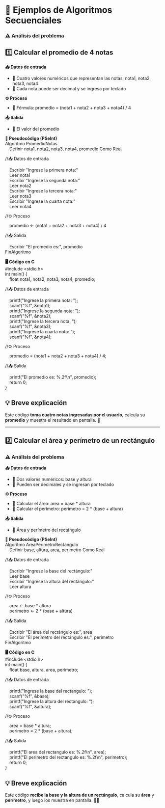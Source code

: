 # 🔹 Ejemplos de Algoritmos Secuenciales
### ⚠️ Análisis del problema

## 1️⃣ Calcular el promedio de 4 notas

**📥 Datos de entrada**  
- 📝 Cuatro valores numéricos que representan las notas: nota1, nota2, nota3, nota4  
- 🔢 Cada nota puede ser decimal y se ingresa por teclado  

**⚙️ Proceso**  
- 🧮 Fórmula: promedio = (nota1 + nota2 + nota3 + nota4) / 4  

**📤 Salida**  
- 🎯 El valor del promedio  

**📝 Pseudocódigo (PSeInt)**  
Algoritmo PromedioNotas  
 Definir nota1, nota2, nota3, nota4, promedio Como Real  
 
 //📥 Datos de entrada
 
 Escribir "Ingrese la primera nota:"  
 Leer nota1  
 Escribir "Ingrese la segunda nota:"  
 Leer nota2  
 Escribir "Ingrese la tercera nota:"  
 Leer nota3  
 Escribir "Ingrese la cuarta nota:"  
 Leer nota4  
 
 //⚙️ Proceso
 
 promedio <- (nota1 + nota2 + nota3 + nota4) / 4  
 
 //📤 Salida
 
 Escribir "El promedio es:", promedio  
FinAlgoritmo  

**🖥️ Código en C**  
#include <stdio.h>  
int main() {  
 float nota1, nota2, nota3, nota4, promedio; 
 
 //📥 Datos de entrada
 
 printf("Ingrese la primera nota: ");  
 scanf("%f", &nota1);  
 printf("Ingrese la segunda nota: ");  
 scanf("%f", &nota2);  
 printf("Ingrese la tercera nota: ");  
 scanf("%f", &nota3);  
 printf("Ingrese la cuarta nota: ");  
 scanf("%f", &nota4);  
 
 //⚙️ Proceso
 
 promedio = (nota1 + nota2 + nota3 + nota4) / 4;  
 
 //📤 Salida
 
 printf("El promedio es: %.2f\n", promedio);  
 return 0;  
}  

## 💡 Breve explicación
Este código **toma cuatro notas ingresadas por el usuario**, calcula su **promedio** y muestra el resultado en pantalla. 🎯

---

## 2️⃣ Calcular el área y perímetro de un rectángulo

### ⚠️ Análisis del problema

**📥 Datos de entrada**  
- 📝 Dos valores numéricos: base y altura  
- 🔢 Pueden ser decimales y se ingresan por teclado  

**⚙️ Proceso**  
- 🧮 Calcular el área: area = base * altura  
- 📏 Calcular el perímetro: perimetro = 2 * (base + altura)  

**📤 Salida**  
- 🎯 Área y perímetro del rectángulo  

**📝 Pseudocódigo (PSeInt)**  
Algoritmo AreaPerimetroRectangulo  
 Definir base, altura, area, perimetro Como Real  
 
 //📥 Datos de entrada
 
 Escribir "Ingrese la base del rectángulo:"  
 Leer base  
 Escribir "Ingrese la altura del rectángulo:"  
 Leer altura  
 
 //⚙️ Proceso
 
 area <- base * altura  
 perimetro <- 2 * (base + altura) 
 
 //📤 Salida
 
 Escribir "El área del rectángulo es:", area  
 Escribir "El perímetro del rectángulo es:", perimetro  
FinAlgoritmo  

**🖥️ Código en C**  
#include <stdio.h>  
int main() {  
 float base, altura, area, perimetro;  
 
 //📥 Datos de entrada
 
 printf("Ingrese la base del rectangulo: ");  
 scanf("%f", &base);  
 printf("Ingrese la altura del rectangulo: ");  
 scanf("%f", &altura);  
 
 //⚙️ Proceso
 
 area = base * altura;  
 perimetro = 2 * (base + altura);  
 
 //📤 Salida
 
 printf("El area del rectangulo es: %.2f\n", area);  
 printf("El perimetro del rectangulo es: %.2f\n", perimetro);  
 return 0;  
}  

## 💡 Breve explicación
Este código **recibe la base y la altura de un rectángulo**, calcula su **área** y **perímetro**, y luego los muestra en pantalla. 📏🎯

